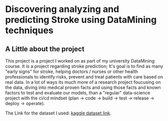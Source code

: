 # Discovering analyzing and predicting Stroke using DataMining techniques
## A Little about the project 
This project is a project I worked on as part of my university DataMining course.
It is a project regarding stroke prediction; 
It's goal is to find as many "early signs" for stroke, helping doctors / nurses or other health professionals to identify risks, prevent and treat patients with care based on real data.
In a lot of ways its much more of a research project foucusing on the data, diving into medical proven facts and using those facts and known factors to test and evaluate our models, than a "regular" data-science project
with the ci/cd mindset (plan -> code -> build -> test -> release -> deploy -> operate).

The Link for the dataset I used: [kaggle dataset link](https://www.kaggle.com/datasets/fedesoriano/stroke-prediction-dataset/data).



